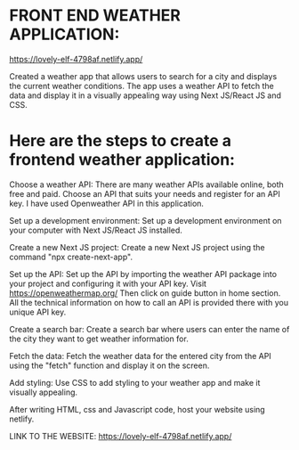# FRONT END WEATHER APPLICATION:
https://lovely-elf-4798af.netlify.app/

Created a weather app that allows users to search for a city and displays the current weather conditions. The app uses a weather API to fetch the data and display it in a visually appealing way using Next JS/React JS and CSS.

# Here are the steps to create a frontend weather application:
Choose a weather API: There are many weather APIs available online, both free and paid. Choose an API that suits your needs and register for an API key.
I have used Openweather API in this application.

Set up a development environment: Set up a development environment on your computer with Next JS/React JS installed. 

Create a new Next JS project: Create a new Next JS project using the command "npx create-next-app".

Set up the API: Set up the API by importing the weather API package into your project and configuring it with your API key.
Visit https://openweathermap.org/
Then click on guide button in home section.
All the technical information on how to call an API is provided there with you unique API key.

Create a search bar: Create a search bar where users can enter the name of the city they want to get weather information for.

Fetch the data: Fetch the weather data for the entered city from the API using the "fetch" function and display it on the screen.

Add styling: Use CSS to add styling to your weather app and make it visually appealing.

After writing HTML, css and Javascript code, host your website using netlify.

LINK TO THE WEBSITE:
https://lovely-elf-4798af.netlify.app/
